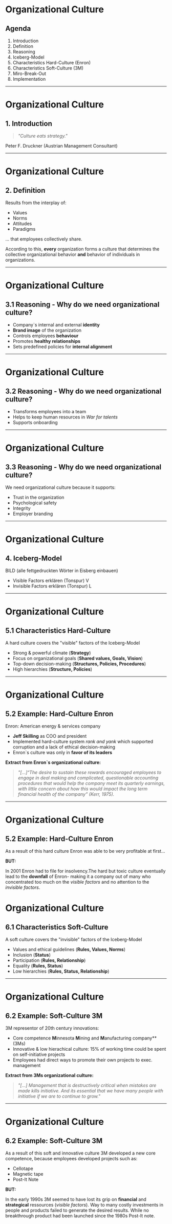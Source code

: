 # Organizational Culture

## Agenda

1. Introduction
2. Definition
3. Reasoning
4. Iceberg-Model
5. Characteristics Hard-Culture (Enron)
6. Characteristics Soft-Culture (3M)
7. Miro-Break-Out
8. Implementation

---

# Organizational Culture

## 1. Introduction

> _"Culture eats strategy."_

Peter F. Druckner (Austrian Management Consultant)

---

# Organizational Culture

## 2. Definition

Results from the interplay of:

- Values
- Norms
- Attitudes
- Paradigms

... that employees collectively share.

According to this, **every** organization forms a culture that determines the collective organizational behavior **and** behavior of individuals in organizations.

---

# Organizational Culture

## 3.1 Reasoning - Why do we need organizational culture?

- Company`s internal and external **identity**
- **Brand image** of the organization
- Controls employees **behaviour**
- Promotes **healthy relationships**
- Sets predefined policies for **internal alignment**

---

# Organizational Culture

## 3.2 Reasoning - Why do we need organizational culture?

- Transforms employees into a team
- Helps to keep human resources in _War for talents_
- Supports onboarding

---

# Organizational Culture

## 3.3 Reasoning - Why do we need organizational culture?

We need organizational culture because it supports:

- Trust in the organization
- Psychological safety
- Integrity
- Employer branding

---

# Organizational Culture

## 4. Iceberg-Model

BILD
(alle fettgedruckten Wörter in Eisberg einbauen)

- Visible Factors erklären (Tonspur) V
- Invisible Factors erklären (Tonspur) L

---

# Organizational Culture

## 5.1 Characteristics Hard-Culture

A hard culture covers the "visible" factors of the Iceberg-Model

- Strong & powerful climate (**Strategy**)
- Focus on organizational goals (**Shared values, Goals, Vision**)
- Top-down decision-making (**Structures, Policies, Procedures**)
- High hierarchies (**Structure, Policies**)

---

# Organizational Culture

## 5.2 Example: Hard-Culture Enron

Enron: American energy & services company

- **Jeff Skilling** as COO and president 
- Implemented hard-culture system *rank and yank* which supported corruption and a lack of ethical decision-making
- Enron`s culture was only in **favor of its leaders**

**Extract from Enron`s organizational culture:**

> _"[…]“The desire to sustain these rewards encouraged employees to engage in
deal making and complicated, questionable accounting procedures that
would help the company meet its quarterly earnings, with little concern
about how this would impact the long term financial health of the
company” (Kerr, 1975)._

---

# Organizational Culture

## 5.2 Example: Hard-Culture Enron

 As a result of this hard culture Enron was able to be very profitable at first...


**BUT:**

In 2001 Enron had to file for insolvency.The hard but toxic culture eventually lead to the **downfall** of Enron- making it a company out of many who concentrated too much on the *visible factors* and no attention to the *invisible factors*. 

# Organizational Culture

## 6.1 Characteristics Soft-Culture

A soft culture covers the "invisible" factors of the Iceberg-Model

- Values and ethical guidelines (**Rules, Values, Norms**)
- Inclusion (**Status**)
- Participation (**Rules, Relationship**)
- Equality (**Rules, Status**)
- Low hierarchies (**Rules, Status, Relationship**)

---

# Organizational Culture

## 6.2 Example: Soft-Culture 3M

3M representor of 20th century innovations:

- Core competence **M**innesota **M**ining and **M**anufacturing company\*\* (3Ms)
- Innovative & low hierachical culture: 15% of working time could be spent on self-initiative projects
- Employees had direct ways to promote their own projects to exec. management

**Extract from 3Ms organizational culture:**

> _"[…] Management that is destructively critical when mistakes are made kills initiative. And its essential that we have many people with initiative if we are to continue to grow."_

---

# Organizational Culture

## 6.2 Example: Soft-Culture 3M

As a result of this soft and innovative culture 3M developed a new core competence, because employees developed projects such as:

- Cellotape
- Magnetic tape
- Post-It Note

**BUT:**

In the early 1990s 3M seemed to have lost its grip on **financial** and **strategical** ressources (_visible factors_). Way to many costly investments in people and products failed to generate the desired results. While no breakthrough product had been launched since the 1980s Post-It note.
